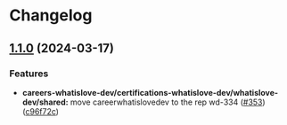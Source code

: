 # Changelog

## [1.1.0](https://github.com/what1s1ove/whatislove.dev/compare/@whatislove.dev/careers-whatislove-dev-v1.0.0...@whatislove.dev/careers-whatislove-dev-v1.1.0) (2024-03-17)


### Features

* **careers-whatislove-dev/certifications-whatislove-dev/whatislove-dev/shared:** move careerwhatislovedev to the rep wd-334 ([#353](https://github.com/what1s1ove/whatislove.dev/issues/353)) ([c96f72c](https://github.com/what1s1ove/whatislove.dev/commit/c96f72c53916cea9fc761771427dee468c42e440))
